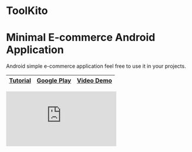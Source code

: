 # ToolKito
Minimal E-commerce Android Application
===================

Android simple e-commerce application feel free to use it in your projects.

| [Tutorial](https://www.facecode.com)  |  [Google Play](https://play.google.com/) | [Video Demo](https://www.youtube.com/channel/UCOXi18i2MtkucVo_y2VwVGA/videos)|
|----------|--------|------|

![ToolKito](https://zupimages.net/viewer.php?id=20/07/a66j.gif)
